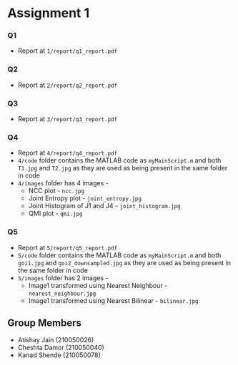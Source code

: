 # Assignment 1

### Q1
- Report at `1/report/q1_report.pdf`

### Q2
- Report at `2/report/q2_report.pdf`

### Q3
- Report at `3/report/q3_report.pdf`

### Q4
- Report at `4/report/q4_report.pdf`
- `4/code` folder contains the MATLAB code as `myMainScript.m` and both `T1.jpg` and `T2.jpg` as they are used as being present in the same folder in code
- `4/images` folder has 4 images -
    - NCC plot - `ncc.jpg`
    - Joint Entropy plot - `joint_entropy.jpg`
    - Joint Histogram of J1 and J4 - `joint_histogram.jpg`
    - QMI plot - `qmi.jpg`


### Q5
- Report at `5/report/q5_report.pdf`
- `5/code` folder contains the MATLAB code as `myMainScript.m` and both `goi1.jpg` and `goi2_downsampled.jpg` as they are used as being present in the same folder in code
- `5/images` folder has 2 images -
    - Image1 transformed using Nearest Neighbour - `nearest_neighbour.jpg`
    - Image1 transformed using Nearest Bilinear - `bilinear.jpg`


## Group Members
- Atishay Jain (210050026)
- Cheshta Damor (210050040)
- Kanad Shende (210050078)